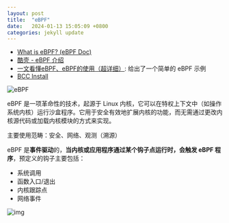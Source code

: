 ```yaml
---
layout: post
title:  "eBPF"
date:   2024-01-13 15:05:09 +0800
categories: jekyll update
---
```


- [What is eBPF? (eBPF Doc)](https://ebpf.io/zh-cn/what-is-ebpf/)
- [酷壳 - eBPF 介绍](https://coolshell.cn/articles/22320.html)
- [一文看懂eBPF、eBPF的使用（超详细）](https://zhuanlan.zhihu.com/p/480811707): 给出了一个简单的 eBPF 示例
- [BCC Install](https://github.com/iovisor/bcc/blob/master/INSTALL.md)

![eBPF](https://ebpf.io/static/e293240ecccb9d506587571007c36739/f2674/overview.png)

eBPF 是一项革命性的技术，起源于 Linux 内核，它可以在特权上下文中（如操作系统内核）运行沙盒程序。它用于安全有效地扩展内核的功能，而无需通过更改内核源代码或加载内核模块的方式来实现。

主要使用范畴：安全、网络、观测（溯源）

eBPF 是**事件驱动**的，**当内核或应用程序通过某个钩子点运行时，会触发 eBPF 程序**，预定义的钩子主要包括：

- 系统调用
- 函数入口/退出
- 内核跟踪点
- 网络事件

![img](https://ebpf.io/static/b4f7d64d4d04806a1de60126926d5f3a/12151/syscall-hook.png)
